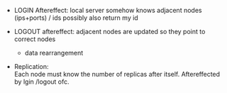 - LOGIN Aftereffect:
  local server somehow knows adjacent nodes (ips+ports) / ids
  possibly also return my id

- LOGOUT aftereffect:
  adjacent nodes are updated so they point to correct nodes
  + data rearrangement


- Replication:  
  Each node must know the number of replicas after itself. Aftereffected by lgin /logout ofc.
